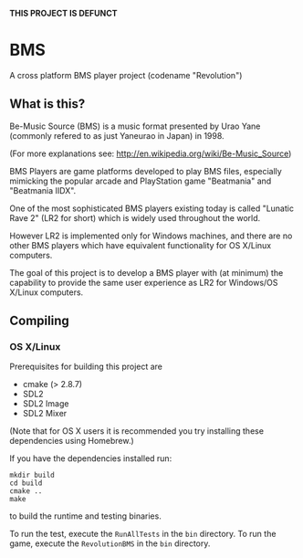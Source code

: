 **THIS PROJECT IS DEFUNCT**

BMS
===

A cross platform BMS player project (codename "Revolution")


## What is this?

Be-Music Source (BMS) is a music format presented by Urao Yane (commonly refered to as just Yaneurao in Japan) in 1998.

(For more explanations see: http://en.wikipedia.org/wiki/Be-Music_Source)

BMS Players are game platforms developed to play BMS files, especially mimicking the popular arcade and PlayStation game "Beatmania" and "Beatmania IIDX".

One of the most sophisticated BMS players existing today is called "Lunatic Rave 2" (LR2 for short) which is widely used throughout the world.

However LR2 is implemented only for Windows machines, and there are no other BMS players which have equivalent functionality for OS X/Linux computers.

The goal of this project is to develop a BMS player with (at minimum) the capability to provide the same user experience as LR2 for Windows/OS X/Linux computers.

## Compiling

### OS X/Linux

Prerequisites for building this project are
- cmake (> 2.8.7)
- SDL2
- SDL2 Image
- SDL2 Mixer

(Note that for OS X users it is recommended you try installing these dependencies using Homebrew.)

If you have the dependencies installed run:
````
mkdir build
cd build
cmake ..
make
````

to build the runtime and testing binaries.

To run the test, execute the `RunAllTests` in the `bin` directory.
To run the game, execute the `RevolutionBMS` in the `bin` directory.
